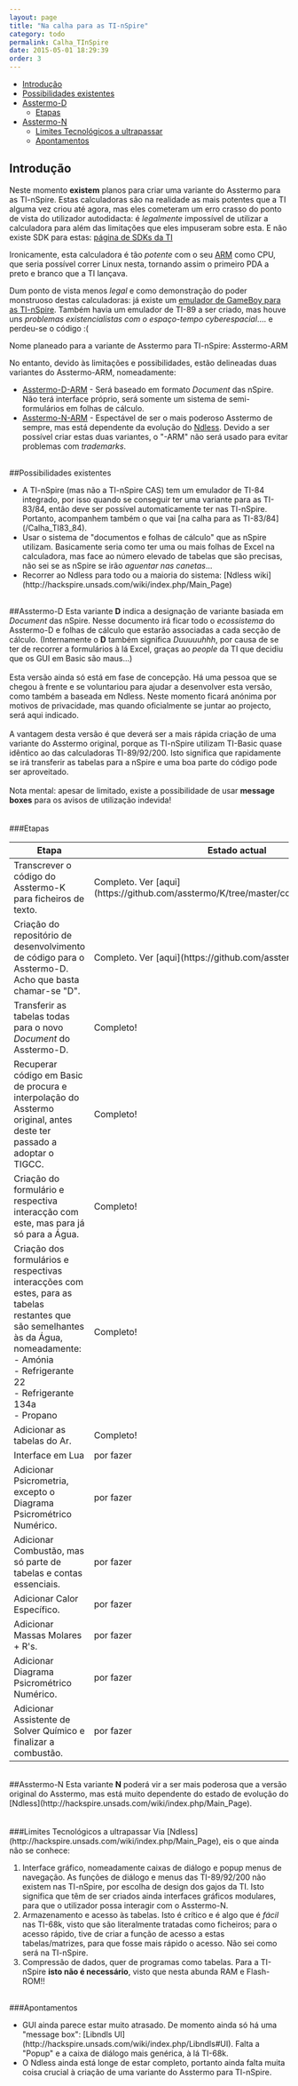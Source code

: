 ```yaml
---
layout: page
title: "Na calha para as TI-nSpire"
category: todo
permalink: Calha_TInSpire
date: 2015-05-01 18:29:39
order: 3
---
```


  * [Introdução](#introdução)
  * [Possibilidades existentes](#possibilidades-existentes)
  * [Asstermo-D](#asstermo-d)
    * [Etapas](#etapas)
  * [Asstermo-N](#asstermo-n)
    * [Limites Tecnológicos a ultrapassar](#limites-tecnológicos-a-ultrapassar)
    * [Apontamentos](#apontamentos)

## Introdução

Neste momento **existem** planos para criar uma variante do Asstermo para as TI-nSpire. Estas calculadoras são na realidade as mais potentes que a TI alguma vez criou até agora, mas eles cometeram um erro crasso do ponto de vista do utilizador autodidacta: é _legalmente_ impossível de utilizar a calculadora para além das limitações que eles impuseram sobre esta. E não existe SDK para estas: [página de SDKs da TI](http://education.ti.com/educationportal/sites/US/productCategory/us_sdk.html)

Ironicamente, esta calculadora é tão _potente_ com o seu [ARM](http://en.wikipedia.org/wiki/ARM_architecture) como CPU, que seria possível correr Linux nesta, tornando assim o primeiro PDA a preto e branco que a TI lançava.

Dum ponto de vista menos _legal_ e como demonstração do poder monstruoso destas calculadoras: já existe um [emulador de GameBoy para as TI-nSpire](http://omnimaga.org/index.php?topic=1301.0). Também havia um emulador de TI-89 a ser criado, mas houve uns _problemas existencialistas com o espaço-tempo cyberespacial_.... e perdeu-se o código :(

Nome planeado para a variante de Asstermo para TI-nSpire: Asstermo-ARM

No entanto, devido às limitações e possibilidades, estão delineadas duas variantes do Asstermo-ARM, nomeadamente:

  * [Asstermo-D-ARM](#Asstermo-D) - Será baseado em formato _Document_ das nSpire. Não terá interface próprio, será somente um sistema de semi-formulários em folhas de cálculo.
  * [Asstermo-N-ARM](#Asstermo-N) - Espectável de ser o mais poderoso Asstermo de sempre, mas está dependente da evolução do [Ndless](http://hackspire.unsads.com/wiki/index.php/Main_Page).
Devido a ser possível criar estas duas variantes, o "-ARM" não será usado para evitar problemas com _trademarks_.

<br>
##Possibilidades existentes
<ul><li>A TI-nSpire (mas não a TI-nSpire CAS) tem um emulador de TI-84 integrado, por isso quando se conseguir ter uma variante para as TI-83/84, então deve ser possível automaticamente ter nas TI-nSpire. Portanto, acompanhem também o que vai [na calha para as TI-83/84](/Calha_TI83_84).<br>
</li><li>Usar o sistema de "documentos e folhas de cálculo" que as nSpire utilizam. Basicamente seria como ter uma ou mais folhas de Excel na calculadora, mas face ao número elevado de tabelas que são precisas, não sei se as nSpire se irão <i>aguentar nas canetas</i>...<br>
</li><li>Recorrer ao Ndless para todo ou a maioria do sistema: [Ndless wiki](http://hackspire.unsads.com/wiki/index.php/Main_Page)</li></ul>

<br>
##Asstermo-D
Esta variante <b>D</b> indica a designação de variante basiada em <i>Document</i> das nSpire. Nesse documento irá ficar todo o <i>ecossistema</i> do Asstermo-D e folhas de cálculo que estarão associadas a cada secção de cálculo. (Internamente o <b>D</b> também significa <i>Duuuuuhhh</i>, por causa de se ter de recorrer a formulários à lá Excel, graças ao <i>people</i> da TI que decidiu que os GUI em Basic são maus...)<br>
<br>
Esta versão ainda só está em fase de concepção. Há uma pessoa que se chegou à frente e se voluntariou para ajudar a desenvolver esta versão, como também a baseada em Ndless. Neste momento ficará anónima por motivos de privacidade, mas quando oficialmente se juntar ao projecto, será aqui indicado.<br>
<br>
A vantagem desta versão é que deverá ser a mais rápida criação de uma variante do Asstermo original, porque as TI-nSpire utilizam TI-Basic quase idêntico ao das calculadoras TI-89/92/200. Isto significa que rapidamente se irá transferir as tabelas para a nSpire e uma boa parte do código pode ser aproveitado.<br>
<br>
Nota mental: apesar de limitado, existe a possibilidade de usar <b>message boxes</b> para os avisos de utilização indevida!<br>
<br>
<br>
###Etapas
<table><thead><th> <b>Etapa</b> </th><th> <b>Estado actual</b> </th></thead><tbody>
<tr><td> Transcrever o código do Asstermo-K para ficheiros de texto. </td><td> Completo. Ver [aqui](https://github.com/asstermo/K/tree/master/codigo_em_texto_puro). </td></tr>
<tr><td> Criação do repositório de desenvolvimento de código para o Asstermo-D. Acho que basta chamar-se "D". </td><td> Completo. Ver [aqui](https://github.com/asstermo/D/). </td></tr>
<tr><td> Transferir as tabelas todas para o novo <i>Document</i> do Asstermo-D. </td><td> Completo!            </td></tr>
<tr><td> Recuperar código em Basic de procura e interpolação do Asstermo original, antes deste ter passado a adoptar o TIGCC. </td><td> Completo!            </td></tr>
<tr><td> Criação do formulário e respectiva interacção com este, mas para já só para a Água. </td><td> Completo!            </td></tr>
<tr><td> Criação dos formulários e respectivas interacções com estes, para as tabelas restantes que são semelhantes às da Água, nomeadamente:<br>- Amónia<br>- Refrigerante 22<br>- Refrigerante 134a<br>- Propano </td><td> Completo!            </td></tr>
<tr><td> Adicionar as tabelas do Ar. </td><td> Completo!            </td></tr>
<tr><td> Interface em Lua </td><td> por fazer            </td></tr>
<tr><td> Adicionar Psicrometria, excepto o Diagrama Psicrométrico Numérico. </td><td> por fazer            </td></tr>
<tr><td> Adicionar Combustão, mas só parte de tabelas e contas essenciais. </td><td> por fazer            </td></tr>
<tr><td> Adicionar Calor Específico. </td><td> por fazer            </td></tr>
<tr><td> Adicionar Massas Molares + R's. </td><td> por fazer            </td></tr>
<tr><td> Adicionar Diagrama Psicrométrico Numérico. </td><td> por fazer            </td></tr>
<tr><td> Adicionar Assistente de Solver Químico e finalizar a combustão. </td><td> por fazer            </td></tr></tbody></table>

<br>
##Asstermo-N
Esta variante <b>N</b> poderá vir a ser mais poderosa que a versão original do Asstermo, mas está muito dependente do estado de evolução do [Ndless](http://hackspire.unsads.com/wiki/index.php/Main_Page).<br>
<br>
<br>
###Limites Tecnológicos a ultrapassar
Via [Ndless](http://hackspire.unsads.com/wiki/index.php/Main_Page), eis o que ainda não se conhece:<br>
<ol><li>Interface gráfico, nomeadamente caixas de diálogo e popup menus de navegação. As funções de diálogo e menus das TI-89/92/200 não existem nas TI-nSpire, por escolha de design dos gajos da TI. Isto significa que têm de ser criados ainda interfaces gráficos modulares, para que o utilizador possa interagir com o Asstermo-N.<br>
</li><li>Armazenamento e acesso às tabelas. Isto é crítico e é algo que é <i>fácil</i> nas TI-68k, visto que são literalmente tratadas como ficheiros; para o acesso rápido, tive de criar a função de acesso a estas tabelas/matrizes, para que fosse mais rápido o acesso. Não sei como será na TI-nSpire.<br>
</li><li>Compressão de dados, quer de programas como tabelas. Para a TI-nSpire <b>isto não é necessário</b>, visto que nesta abunda RAM e Flash-ROM!!</li></ol>

<br>
###Apontamentos
<ul><li>GUI ainda parece estar muito atrasado. De momento ainda só há uma "message box": [Libndls UI](http://hackspire.unsads.com/wiki/index.php/Libndls#UI). Falta a "Popup" e a caixa de diálogo mais genérica, à lá TI-68k.<br>
</li><li>O Ndless ainda está longe de estar completo, portanto ainda falta muita coisa crucial à criação de uma variante do Asstermo para TI-nSpire.
